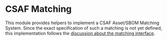 # CSAF Matching

This module provides helpers to implement a CSAF Asset/SBOM Matching System. Since the exact specification of such a matching is not yet defined, this implementation follows the [discussion about the matching interface](https://github.com/oasis-tcs/csaf/issues/593).